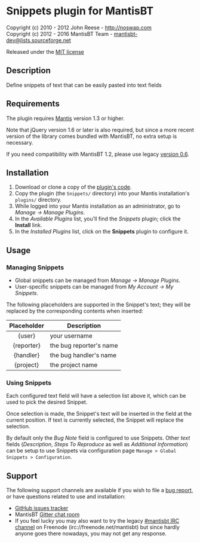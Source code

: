 # Snippets plugin for MantisBT

Copyright (c) 2010 - 2012  John Reese - http://noswap.com  
Copyright (c) 2012 - 2016  MantisBT Team - mantisbt-dev@lists.sourceforge.net

Released under the [MIT license](http://opensource.org/licenses/MIT)


## Description

Define snippets of text that can be easily pasted into text fields


## Requirements

The plugin requires [Mantis](http://www.mantisbt.org/) version 1.3 or higher.

Note that jQuery version 1.6 or later is also required, but since a more recent
version of the library comes bundled with MantisBT, no extra setup is necessary.

If you need compatibility with MantisBT 1.2, please use legacy
[version 0.6](https://github.com/mantisbt-plugins/snippets/releases/tag/v0.6).


## Installation

1. Download or clone a copy of the [plugin's code](https://github.com/mantisbt-plugins/snippets).
2. Copy the plugin (the `Snippets/` directory) into your Mantis
   installation's `plugins/` directory.
3. While logged into your Mantis installation as an administrator, go to
   *Manage -> Manage Plugins*.
4. In the *Available Plugins* list, you'll find the *Snippets* plugin;
   click the **Install** link.
5. In the *Installed Plugins* list, click on the **Snippets** plugin to configure it.


## Usage

### Managing Snippets

- Global snippets can be managed from *Manage -> Manage Plugins*.
- User-specific snippets can be managed from *My Account -> My Snippets*.

The following placeholders are supported in the Snippet's text; they will be
replaced by the corresponding contents when inserted:

 Placeholder | Description
:-----------:|-------------------------
{user}       | your username
{reporter}   | the bug reporter's name
{handler}    | the bug handler's name
{project}    | the project name


### Using Snippets

Each configured text field will have a selection list above it, which can be
used to pick the desired Snippet.

Once selection is made, the Snippet's text will be inserted in the field at the
current position. If text is currently selected, the Snippet will replace the
selection.

By default only the *Bug Note* field is configured to use Snippets.
Other *text* fields (*Description*, *Steps To Reproduce* as well as *Additional
Information*) can be setup to use Snippets via configuration page `Manage > Global Snippets > Configuration`.

## Support

The following support channels are available if you wish to file a
[bug report](https://github.com/mantisbt-plugins/snippets/issues/new),
or have questions related to use and installation:

  - [GitHub issues tracker](http://github.com/mantisbt-plugins/snippets/issues)
  - MantisBT [Gitter chat room](https://gitter.im/mantisbt/mantisbt)
  - If you feel lucky you may also want to try the legacy
    [#mantisbt IRC channel](https://webchat.freenode.net/?channels=%23mantisbt)
    on Freenode (irc://freenode.net/mantisbt)
    but since hardly anyone goes there nowadays, you may not get any response.
